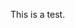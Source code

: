 <!--
.. title: Testing
.. slug: testing
.. date: 2019-01-23 20:38:22 UTC
.. tags: 
.. category: 
.. link: 
.. description: 
.. type: text
-->

This is a test.
